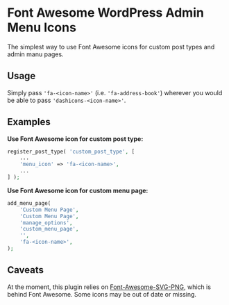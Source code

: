 # Font Awesome WordPress Admin Menu Icons

The simplest way to use Font Awesome icons for custom post types and admin manu pages.

## Usage

Simply pass `'fa-<icon-name>'` (i.e. `'fa-address-book'`) wherever you would be able to pass `'dashicons-<icon-name>'`.

## Examples

**Use Font Awesome icon for custom post type:**

```php
register_post_type( 'custom_post_type', [
	...
	'menu_icon' => 'fa-<icon-name>',
	...
] );
```

**Use Font Awesome icon for custom menu page:**

```php
add_menu_page(
	'Custom Menu Page',
	'Custom Menu Page',
	'manage_options',
	'custom_menu_page',
	'',
	'fa-<icon-name>',
);
```

## Caveats

At the moment, this plugin relies on [Font-Awesome-SVG-PNG](https://github.com/encharm/Font-Awesome-SVG-PNG), which is behind Font Awesome. Some icons may be out of date or missing.
